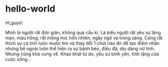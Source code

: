 # hello-world
Hi,guys!

Mình là người rất đơn giản, không quá cầu kì. Là kiểu người rất yêu sự lãng mạn, màu hồng, rất mộng mơ, hồn nhiên, ngây ngô và trong sáng. Cũng rất thích sự cá tính luôn muốn tìm và thay đổi 1 chút nào đó để tạo điểm nhấn nhưng bề ngoài luôn thể hiện ra sự bánh bèo, điệu đà, dịu dàng nữ tính. Nhưng cũng khá vụng về. Khao khát tự do, yêu sự bình yên, tĩnh lặng của cuộc sống...
